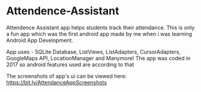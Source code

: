 # Attendence-Assistant
Attendence Assistant app helps students track their attendance. This is only a fun app which was the first android app made by me when i was learning Android App Development.

App uses - SQLite Database, ListViews, ListAdapters, CursorAdapters, GoogleMaps API, LocationManager and Manymore! The app was coded in 2017 so android features used are according to that

The screenshots of app's ui can be viewed here: https://bit.ly/AttendanceAppScreenshots
